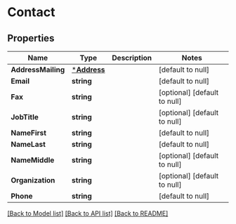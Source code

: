 # Contact

## Properties
Name | Type | Description | Notes
------------ | ------------- | ------------- | -------------
**AddressMailing** | [***Address**](Address.md) |  | [default to null]
**Email** | **string** |  | [default to null]
**Fax** | **string** |  | [optional] [default to null]
**JobTitle** | **string** |  | [optional] [default to null]
**NameFirst** | **string** |  | [default to null]
**NameLast** | **string** |  | [default to null]
**NameMiddle** | **string** |  | [optional] [default to null]
**Organization** | **string** |  | [optional] [default to null]
**Phone** | **string** |  | [default to null]

[[Back to Model list]](../README.md#documentation-for-models) [[Back to API list]](../README.md#documentation-for-api-endpoints) [[Back to README]](../README.md)


